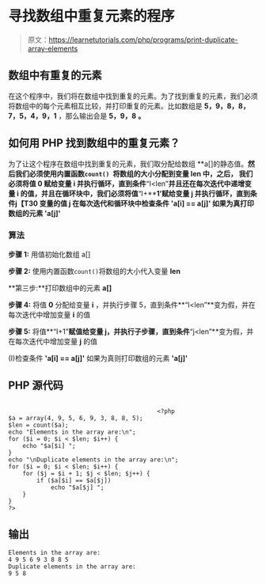 # 寻找数组中重复元素的程序

> 原文：<https://learnetutorials.com/php/programs/print-duplicate-array-elements>

## 数组中有重复的元素

在这个程序中，我们将在数组中找到重复的元素。为了找到重复的元素，我们必须将数组中的每个元素相互比较，并打印重复的元素。比如数组是 **5，9，8，8，7，5，4，9，1** ，那么输出会是 **5，9，8** **。**

## 如何用 PHP 找到数组中的重复元素？

为了让这个程序在数组中找到重复的元素，我们取分配给数组 **a[]的静态值。**然后我们必须使用内置函数`count() `将数组的大小分配到变量 **len** 中，之后， 我们必须将值 **0** 赋给变量 **i** 并执行循环，直到条件**“I<len”**并且还在每次迭代中递增变量 **i** 的值，并且在循环块中，我们必须将值**“I+****1’**赋给变量 **j** 并执行循环，直到条件**j【T30 变量的值 **j** 在每次迭代和循环块中检查条件 **'a[i] == a[j]'** 如果为真打印数组的元素 **'a[j]'****

### 算法

**步骤 1:** 用值初始化数组 a[]

**步骤 2:** 使用内置函数`count()`将数组的大小代入变量 **len**

**第三步:**打印数组中的元素 **a[]**

**步骤 4:** 将值 **0** 分配给变量 **i** ，并执行步骤 5，直到条件**“I<len”**变为假，并在每次迭代中增加变量 **i** 的值

**步骤 5:** 将值**“I+1”**赋值给变量 j，并执行子步骤，直到条件**“j<len”**变为假，并在每次迭代中增加变量 **j** 的值

(I)检查条件 **'a[i] == a[j]'** 如果为真则打印数组的元素 **'a[j]'**

## PHP 源代码

```

                                          <?php
$a = array(4, 9, 5, 6, 9, 3, 8, 8, 5);
$len = count($a);
echo "Elements in the array are:\n";
for ($i = 0; $i < $len; $i++) {
    echo "$a[$i] ";
}
echo "\nDuplicate elements in the array are:\n";
for ($i = 0; $i < $len; $i++) {
    for ($j = $i + 1; $j < $len; $j++) {
        if ($a[$i] == $a[$j])
            echo "$a[$j] ";
    }
}
?>

```

## 输出

```
Elements in the array are:
4 9 5 6 9 3 8 8 5
Duplicate elements in the array are:
9 5 8
```